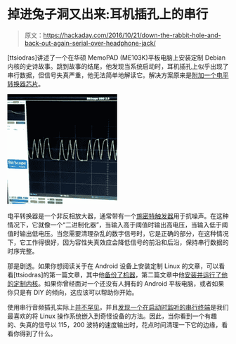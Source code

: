 # 掉进兔子洞又出来:耳机插孔上的串行

> 原文：<https://hackaday.com/2016/10/21/down-the-rabbit-hole-and-back-out-again-serial-over-headphone-jack/>

[ttsiodras]讲述了一个在华硕 MemoPAD (ME103K)平板电脑上安装定制 Debian 内核的史诗故事。跳到故事的结尾，他发现当系统启动时，耳机插孔上似乎出现了串行数据，但信号失真严重，他无法简单地解读它。解决方案原来是[附加一个电平转换器芯片](http://electronics.stackexchange.com/questions/262853/noise-capacitance-related-in-serial-signal/)。

[![waw6j_rotated_thumbnail](img/39442d4d8e04af9e04cb5cabc56351ee.png)](https://hackaday.com/wp-content/uploads/2016/10/waw6j_rotated_thumbnail.png)

电平转换器是一个非反相放大器，通常带有一个[施密特触发器](https://en.wikipedia.org/wiki/Schmitt_trigger)用于抗噪声。在这种情况下，它就像一个“二进制化器”，当输入高于阈值时输出高电压，当输入低于阈值时输出低电压。当您需要清理杂乱的数字信号时，它是正确的部分，在这种情况下，它工作得很好，因为容性失真效应会降低信号的前沿和后沿，保持串行数据的时序完整。

那是剧透。如果你想阅读关于在 Android 设备上安装定制 Linux 的文章，可以看看[ttsiodras]的第一篇文章，其中他[备份了机器](http://android.stackexchange.com/questions/124344/trying-to-flash-a-system-img-i-took-with-dd-failing)，第二篇文章中他[安装并运行了他的定制内核](http://android.stackexchange.com/questions/124857/selinux-and-chroot-system-call)。如果你曾经面对一个还没有人拥有的 Android 平板电脑，或者如果你只是有 DIY 的倾向，这应该可以帮助你开始。

使用串行音频插孔实际上[并不罕见](http://hackaday.com/2013/05/30/giving-the-nexus-4-a-serial-port/)，并且[发现一个在启动时监听的串行终端](https://hackaday.com/2013/12/14/reverse-engineering-serial-ports/)是我们最喜欢的将 Linux 操作系统嵌入到奇怪设备的方法。因此，当你看到一个有趣的、失真的信号以 115，200 波特的速度输出时，花点时间清理一下它的边缘，看看你得到了什么。